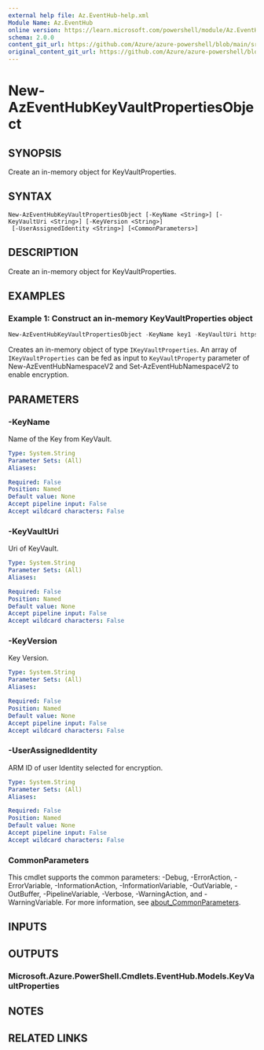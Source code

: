 ```yaml
---
external help file: Az.EventHub-help.xml
Module Name: Az.EventHub
online version: https://learn.microsoft.com/powershell/module/Az.EventHub/new-azeventhubkeyvaultpropertiesobject
schema: 2.0.0
content_git_url: https://github.com/Azure/azure-powershell/blob/main/src/EventHub/EventHub/help/New-AzEventHubKeyVaultPropertiesObject.md
original_content_git_url: https://github.com/Azure/azure-powershell/blob/main/src/EventHub/EventHub/help/New-AzEventHubKeyVaultPropertiesObject.md
---
```


# New-AzEventHubKeyVaultPropertiesObject

## SYNOPSIS
Create an in-memory object for KeyVaultProperties.

## SYNTAX

```
New-AzEventHubKeyVaultPropertiesObject [-KeyName <String>] [-KeyVaultUri <String>] [-KeyVersion <String>]
 [-UserAssignedIdentity <String>] [<CommonParameters>]
```

## DESCRIPTION
Create an in-memory object for KeyVaultProperties.

## EXAMPLES

### Example 1: Construct an in-memory KeyVaultProperties object
```powershell
New-AzEventHubKeyVaultPropertiesObject -KeyName key1 -KeyVaultUri https://testkeyvault.vault.azure.net
```

Creates an in-memory object of type `IKeyVaultProperties`.
An array of `IKeyVaultProperties` can be fed as 
input to `KeyVaultProperty` parameter of New-AzEventHubNamespaceV2 and Set-AzEventHubNamespaceV2 to enable encryption.

## PARAMETERS

### -KeyName
Name of the Key from KeyVault.

```yaml
Type: System.String
Parameter Sets: (All)
Aliases:

Required: False
Position: Named
Default value: None
Accept pipeline input: False
Accept wildcard characters: False
```

### -KeyVaultUri
Uri of KeyVault.

```yaml
Type: System.String
Parameter Sets: (All)
Aliases:

Required: False
Position: Named
Default value: None
Accept pipeline input: False
Accept wildcard characters: False
```

### -KeyVersion
Key Version.

```yaml
Type: System.String
Parameter Sets: (All)
Aliases:

Required: False
Position: Named
Default value: None
Accept pipeline input: False
Accept wildcard characters: False
```

### -UserAssignedIdentity
ARM ID of user Identity selected for encryption.

```yaml
Type: System.String
Parameter Sets: (All)
Aliases:

Required: False
Position: Named
Default value: None
Accept pipeline input: False
Accept wildcard characters: False
```

### CommonParameters
This cmdlet supports the common parameters: -Debug, -ErrorAction, -ErrorVariable, -InformationAction, -InformationVariable, -OutVariable, -OutBuffer, -PipelineVariable, -Verbose, -WarningAction, and -WarningVariable. For more information, see [about_CommonParameters](http://go.microsoft.com/fwlink/?LinkID=113216).

## INPUTS

## OUTPUTS

### Microsoft.Azure.PowerShell.Cmdlets.EventHub.Models.KeyVaultProperties

## NOTES

## RELATED LINKS
